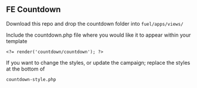 ## FE Countdown

Download this repo and drop the countdown folder into `fuel/apps/views/`

Include the countdown.php file where you would like it to appear within your template

`<?= render('countdown/countdown'); ?>`

If you want to change the styles, or update the campaign; replace the styles at the bottom of

`countdown-style.php`
